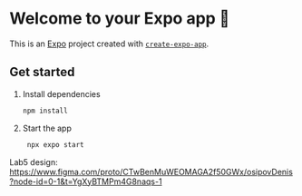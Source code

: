 # Welcome to your Expo app 👋

This is an [Expo](https://expo.dev) project created with [`create-expo-app`](https://www.npmjs.com/package/create-expo-app).

## Get started

1. Install dependencies

   ```bash
   npm install
   ```

2. Start the app

   ```bash
    npx expo start
   ```

Lab5 design:
https://www.figma.com/proto/CTwBenMuWEOMAGA2f50GWx/osipovDenis?node-id=0-1&t=YgXyBTMPm4G8naqs-1